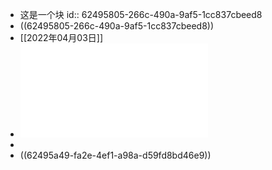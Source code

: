 - 这是一个块
  id:: 62495805-266c-490a-9af5-1cc837cbeed8
- ((62495805-266c-490a-9af5-1cc837cbeed8))
- [[2022年04月03日]]
- ![[图灵程序设计丛书].你不知道的JavaScript（上卷）.pdf](../assets/[图灵程序设计丛书].你不知道的JavaScript（上卷）_1648974316013_0.pdf)
-
- ((62495a49-fa2e-4ef1-a98a-d59fd8bd46e9))